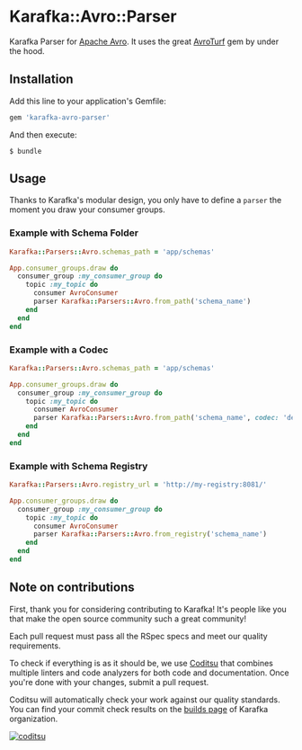 # Karafka::Avro::Parser

Karafka Parser for [Apache Avro](http://avro.apache.org/). It uses the great [AvroTurf](https://github.com/dasch/avro_turf) gem by under the hood.

## Installation

Add this line to your application's Gemfile:

```ruby
gem 'karafka-avro-parser'
```

And then execute:

    $ bundle

## Usage

Thanks to Karafka's modular design, you only have to define a `parser` the moment you draw your consumer groups. 

### Example with Schema Folder

```ruby
Karafka::Parsers::Avro.schemas_path = 'app/schemas'

App.consumer_groups.draw do
  consumer_group :my_consumer_group do
    topic :my_topic do
      consumer AvroConsumer
      parser Karafka::Parsers::Avro.from_path('schema_name')
    end
  end
end
```

### Example with a Codec

```ruby
Karafka::Parsers::Avro.schemas_path = 'app/schemas'

App.consumer_groups.draw do
  consumer_group :my_consumer_group do
    topic :my_topic do
      consumer AvroConsumer
      parser Karafka::Parsers::Avro.from_path('schema_name', codec: 'deflate')
    end
  end
end
```

### Example with Schema Registry

```ruby
Karafka::Parsers::Avro.registry_url = 'http://my-registry:8081/'

App.consumer_groups.draw do
  consumer_group :my_consumer_group do
    topic :my_topic do
      consumer AvroConsumer
      parser Karafka::Parsers::Avro.from_registry('schema_name')
    end
  end
end
```

## Note on contributions

First, thank you for considering contributing to Karafka! It's people like you that make the open source community such a great community!

Each pull request must pass all the RSpec specs and meet our quality requirements.

To check if everything is as it should be, we use [Coditsu](https://coditsu.io) that combines multiple linters and code analyzers for both code and documentation. Once you're done with your changes, submit a pull request.

Coditsu will automatically check your work against our quality standards. You can find your commit check results on the [builds page](https://app.coditsu.io/karafka/commit_builds) of Karafka organization.

[![coditsu](https://coditsu.io/assets/quality_bar.svg)](https://app.coditsu.io/karafka-avro/commit_builds)

